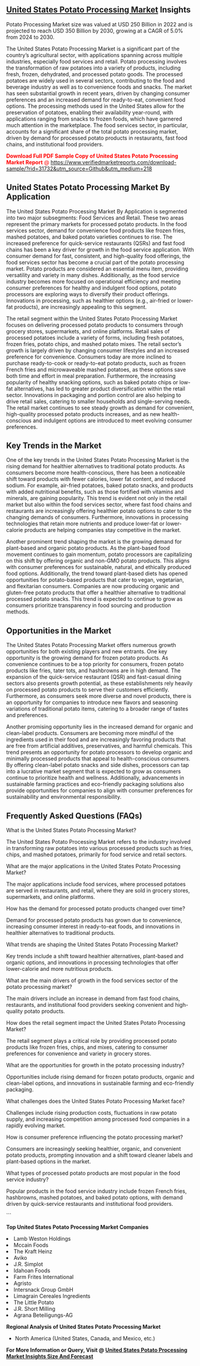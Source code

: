 <h2><a href="https://www.verifiedmarketreports.com/download-sample/?rid=31732&amp;utm_source=Github&amp;utm_medium=218" target="_blank">United States Potato Processing Market</a> Insights</h2><p>Potato Processing Market size was valued at USD 250 Billion in 2022 and is projected to reach USD 350 Billion by 2030, growing at a CAGR of 5.0% from 2024 to 2030.</p><p> <p>The United States Potato Processing Market is a significant part of the country’s agricultural sector, with applications spanning across multiple industries, especially food services and retail. Potato processing involves the transformation of raw potatoes into a variety of products, including fresh, frozen, dehydrated, and processed potato goods. The processed potatoes are widely used in several sectors, contributing to the food and beverage industry as well as to convenience foods and snacks. The market has seen substantial growth in recent years, driven by changing consumer preferences and an increased demand for ready-to-eat, convenient food options. The processing methods used in the United States allow for the preservation of potatoes, enabling their availability year-round, with applications ranging from snacks to frozen foods, which have garnered much attention in the marketplace. The food services sector, in particular, accounts for a significant share of the total potato processing market, driven by demand for processed potato products in restaurants, fast food chains, and institutional food providers. <p><span class=""><span style="color: #ff0000;"><strong>Download Full PDF Sample Copy of United States Potato Processing Market Report</strong> @ </span><a href="https://www.verifiedmarketreports.com/download-sample/?rid=31732&amp;utm_source=Github&amp;utm_medium=218" target="_blank">https://www.verifiedmarketreports.com/download-sample/?rid=31732&amp;utm_source=Github&amp;utm_medium=218</a></span></p></p> <h2>United States Potato Processing Market By Application</h2> <p>The United States Potato Processing Market By Application is segmented into two major subsegments: Food Services and Retail. These two areas represent the primary markets for processed potato products. In the food services sector, demand for convenience food products like frozen fries, mashed potatoes, and baked potato varieties continues to rise. The increased preference for quick-service restaurants (QSRs) and fast food chains has been a key driver for growth in the food service application. With consumer demand for fast, consistent, and high-quality food offerings, the food services sector has become a crucial part of the potato processing market. Potato products are considered an essential menu item, providing versatility and variety in many dishes. Additionally, as the food service industry becomes more focused on operational efficiency and meeting consumer preferences for healthy and indulgent food options, potato processors are exploring ways to diversify their product offerings. Innovations in processing, such as healthier options (e.g., air-fried or lower-fat products), are increasingly appealing to this segment. <p>The retail segment within the United States Potato Processing Market focuses on delivering processed potato products to consumers through grocery stores, supermarkets, and online platforms. Retail sales of processed potatoes include a variety of forms, including fresh potatoes, frozen fries, potato chips, and mashed potato mixes. The retail sector’s growth is largely driven by changing consumer lifestyles and an increased preference for convenience. Consumers today are more inclined to purchase ready-to-cook or ready-to-eat potato products, such as frozen French fries and microwaveable mashed potatoes, as these options save both time and effort in meal preparation. Furthermore, the increasing popularity of healthy snacking options, such as baked potato chips or low-fat alternatives, has led to greater product diversification within the retail sector. Innovations in packaging and portion control are also helping to drive retail sales, catering to smaller households and single-serving needs. The retail market continues to see steady growth as demand for convenient, high-quality processed potato products increases, and as new health-conscious and indulgent options are introduced to meet evolving consumer preferences.</p> <h2>Key Trends in the Market</h2> <p>One of the key trends in the United States Potato Processing Market is the rising demand for healthier alternatives to traditional potato products. As consumers become more health-conscious, there has been a noticeable shift toward products with fewer calories, lower fat content, and reduced sodium. For example, air-fried potatoes, baked potato snacks, and products with added nutritional benefits, such as those fortified with vitamins and minerals, are gaining popularity. This trend is evident not only in the retail market but also within the food services sector, where fast food chains and restaurants are increasingly offering healthier potato options to cater to the changing demands of consumers. Furthermore, innovations in processing technologies that retain more nutrients and produce lower-fat or lower-calorie products are helping companies stay competitive in the market. <p>Another prominent trend shaping the market is the growing demand for plant-based and organic potato products. As the plant-based food movement continues to gain momentum, potato processors are capitalizing on this shift by offering organic and non-GMO potato products. This aligns with consumer preferences for sustainable, natural, and ethically produced food options. Additionally, the trend toward plant-based diets has opened opportunities for potato-based products that cater to vegan, vegetarian, and flexitarian consumers. Companies are now producing organic and gluten-free potato products that offer a healthier alternative to traditional processed potato snacks. This trend is expected to continue to grow as consumers prioritize transparency in food sourcing and production methods. <h2>Opportunities in the Market</h2> <p>The United States Potato Processing Market offers numerous growth opportunities for both existing players and new entrants. One key opportunity is the growing demand for frozen potato products. As convenience continues to be a top priority for consumers, frozen potato products like fries, tater tots, and hashbrowns are in high demand. The expansion of the quick-service restaurant (QSR) and fast-casual dining sectors also presents growth potential, as these establishments rely heavily on processed potato products to serve their customers efficiently. Furthermore, as consumers seek more diverse and novel products, there is an opportunity for companies to introduce new flavors and seasoning variations of traditional potato items, catering to a broader range of tastes and preferences. <p>Another promising opportunity lies in the increased demand for organic and clean-label products. Consumers are becoming more mindful of the ingredients used in their food and are increasingly favoring products that are free from artificial additives, preservatives, and harmful chemicals. This trend presents an opportunity for potato processors to develop organic and minimally processed products that appeal to health-conscious consumers. By offering clean-label potato snacks and side dishes, processors can tap into a lucrative market segment that is expected to grow as consumers continue to prioritize health and wellness. Additionally, advancements in sustainable farming practices and eco-friendly packaging solutions also provide opportunities for companies to align with consumer preferences for sustainability and environmental responsibility.</p> <h2>Frequently Asked Questions (FAQs)</h2> <p>What is the United States Potato Processing Market? </p> <p>The United States Potato Processing Market refers to the industry involved in transforming raw potatoes into various processed products such as fries, chips, and mashed potatoes, primarily for food service and retail sectors.</p> <p>What are the major applications in the United States Potato Processing Market?</p> <p>The major applications include food services, where processed potatoes are served in restaurants, and retail, where they are sold in grocery stores, supermarkets, and online platforms.</p> <p>How has the demand for processed potato products changed over time?</p> <p>Demand for processed potato products has grown due to convenience, increasing consumer interest in ready-to-eat foods, and innovations in healthier alternatives to traditional products.</p> <p>What trends are shaping the United States Potato Processing Market? </p> <p>Key trends include a shift toward healthier alternatives, plant-based and organic options, and innovations in processing technologies that offer lower-calorie and more nutritious products.</p> <p>What are the main drivers of growth in the food services sector of the potato processing market? </p> <p>The main drivers include an increase in demand from fast food chains, restaurants, and institutional food providers seeking convenient and high-quality potato products.</p> <p>How does the retail segment impact the United States Potato Processing Market? </p> <p>The retail segment plays a critical role by providing processed potato products like frozen fries, chips, and mixes, catering to consumer preferences for convenience and variety in grocery stores.</p> <p>What are the opportunities for growth in the potato processing industry? </p> <p>Opportunities include rising demand for frozen potato products, organic and clean-label options, and innovations in sustainable farming and eco-friendly packaging.</p> <p>What challenges does the United States Potato Processing Market face? </p> <p>Challenges include rising production costs, fluctuations in raw potato supply, and increasing competition among processed food companies in a rapidly evolving market.</p> <p>How is consumer preference influencing the potato processing market? </p> <p>Consumers are increasingly seeking healthier, organic, and convenient potato products, prompting innovation and a shift toward cleaner labels and plant-based options in the market.</p> <p>What types of processed potato products are most popular in the food service industry? </p> <p>Popular products in the food service industry include frozen French fries, hashbrowns, mashed potatoes, and baked potato options, with demand driven by quick-service restaurants and institutional food providers.</p> ```</p><p><strong>Top United States Potato Processing Market Companies</strong></p><div data-test-id=""><p><li>Lamb Weston Holdings</li><li> Mccain Foods</li><li> The Kraft Heinz</li><li> Aviko</li><li> J.R. Simplot</li><li> Idahoan Foods</li><li> Farm Frites International</li><li> Agristo</li><li> Intersnack Group GmbH</li><li> Limagrain Cereales Ingredients</li><li> The Little Potato</li><li> J.R. Short Milling</li><li> Agrana Beteiligungs-AG</li></p><div><strong>Regional Analysis of&nbsp;United States Potato Processing Market</strong></div><ul><li dir="ltr"><p dir="ltr">North America&nbsp;(United States, Canada, and Mexico, etc.)</p></li></ul><p><strong>For More Information or Query, Visit @&nbsp;</strong><strong><a href="https://www.verifiedmarketreports.com/product/global-potato-processing-market-size-and-forecast-to-2025/?utm_source=Github&amp;utm_medium=218" target="_blank">United States Potato Processing Market Insights Size And Forecast</a></strong></p></div>
